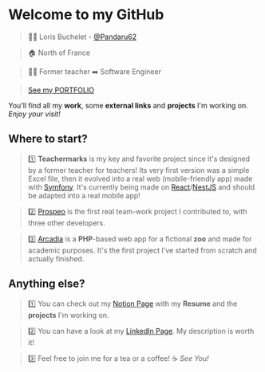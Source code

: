 
# Welcome to my GitHub

> 👨‍🦱 Loris Buchelet - [@Pandaru62](https://github.com/Pandaru62/studi-arcadia)

> 🏠 North of France

> 🧑‍🏫 Former teacher ➡️ Software Engineer

> [See my PORTFOLIO](https://www.notion.so/loris-buchelet/Portfolio-de-Loris-Buchelet-1f7e93037fd580d08713ffba35f2336b?pvs=4)

You'll find all my **work**, some **external links** and **projects** I'm working on. *Enjoy your visit!*


## Where to start?

>1️⃣ **Teachermarks** is my key and favorite project since it's designed by a former teacher for teachers! Its very first version was a simple Excel file, then it evolved into a real web (mobile-friendly app) made with [Symfony](https://github.com/Pandaru62/teachermarksv1). It's currently being made on [React](https://github.com/Pandaru62/teachermarks-v2)/[NestJS](https://github.com/Pandaru62/teachermarks-v2-back/tree/main) and should be adapted into a real mobile app!

>2️⃣ [Prospeo](https://github.com/Pandaru62/Prospeo_V1) is the first real team-work project I contributed to, with three other developers.

>3️⃣ [Arcadia](https://github.com/Pandaru62/studi-arcadia) is a **PHP**-based web app for a fictional **zoo** and made for academic purposes. It's the first project I've started from scratch and actually finished.

## Anything else?

>1️⃣ You can check out my [Notion Page](https://www.notion.so/loris-buchelet/CV-de-Loris-BUCHELET-179e93037fd580498965efe479f96b67?pvs=4) with my **Resume** and the **projects** I'm working on.

>2️⃣ You can have a look at my [LinkedIn Page](https://www.linkedin.com/in/loris-buchelet-73708011b/). My description is worth it!

>3️⃣ Feel free to join me for a tea or a coffee! ☕ *See You!*
